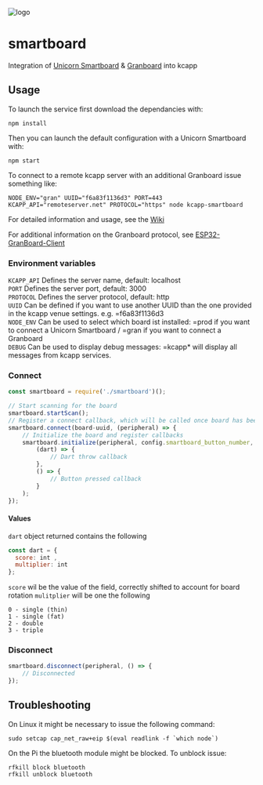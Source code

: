 ![logo](https://raw.githubusercontent.com/wiki/kcapp/smartboard/images/logo.png)
# smartboard
Integration of 
[Unicorn Smartboard](https://www.unicornsmartboard.com/smartboard.html)
&
[Granboard](https://granboards.com)
into kcapp

## Usage

To launch the service first download the dependancies with:

```
npm install
```

Then you can launch the default configuration with a Unicorn Smartboard with:

```
npm start
```

To connect to a remote kcapp server with an additional Granboard issue something like:

```
NODE_ENV="gran" UUID="f6a83f1136d3" PORT=443 KCAPP_API="remoteserver.net" PROTOCOL="https" node kcapp-smartboard
```

For detailed information and usage, see the [Wiki](https://github.com/kcapp/smartboard/wiki)

For additional information on the Granboard protocol, see [ESP32-GranBoard-Client](https://github.com/SoftCyD/ESP32-GranBoard-Client)


### Environment variables

`KCAPP_API` Defines the server name, default: localhost <br>
`PORT` Defines the server port, default: 3000 <br>
`PROTOCOL` Defines the server protocol, default: http <br>
`UUID` Can be defined if you want to use another UUID than the one provided in the kcapp venue settings. e.g. =f6a83f1136d3 <br>
`NODE_ENV` Can be used to select which board ist installed: =prod if you want to connect a Unicorn Smartboard / =gran if you want to connect a Granboard <br>
`DEBUG` Can be used to display debug messages: =kcapp* will display all messages from kcapp services. <br>


### Connect
```javascript
const smartboard = require('./smartboard')();

// Start scanning for the board
smartboard.startScan();
// Register a connect callback, which will be called once board has been found, and connection has been established
smartboard.connect(board-uuid, (peripheral) => {
    // Initialize the board and register callbacks
    smartboard.initialize(peripheral, config.smartboard_button_number,
        (dart) => {
            // Dart throw callback
        },
        () => {
            // Button pressed callback
        }
    );
});
```

#### Values
`dart` object returned contains the following
```javascript
const dart = {
  score: int ,
  multiplier: int
};
```
`score` wil be the value of the field, correctly shifted to account for board rotation
`mulitplier` will be one the following
```
0 - single (thin)
1 - single (fat)
2 - double
3 - triple
```

### Disconnect
```javascript
smartboard.disconnect(peripheral, () => {
    // Disconnected
});
```

## Troubleshooting

On Linux it might be necessary to issue the following command:

```
sudo setcap cap_net_raw+eip $(eval readlink -f `which node`)
```

On the Pi the bluetooth module might be blocked. To unblock issue:

```
rfkill block bluetooth
rfkill unblock bluetooth
```

